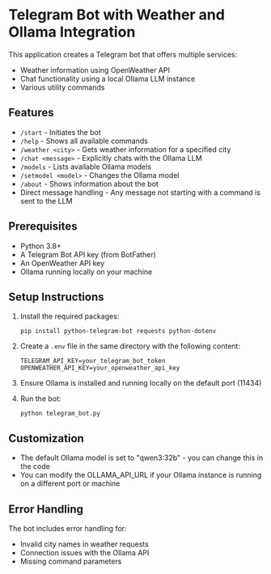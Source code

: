# Telegram Bot with Weather and Ollama Integration

This application creates a Telegram bot that offers multiple services:
- Weather information using OpenWeather API
- Chat functionality using a local Ollama LLM instance
- Various utility commands

## Features

- `/start` - Initiates the bot
- `/help` - Shows all available commands
- `/weather <city>` - Gets weather information for a specified city
- `/chat <message>` - Explicitly chats with the Ollama LLM
- `/models` - Lists available Ollama models
- `/setmodel <model>` - Changes the Ollama model
- `/about` - Shows information about the bot
- Direct message handling - Any message not starting with a command is sent to the LLM

## Prerequisites

- Python 3.8+
- A Telegram Bot API key (from BotFather)
- An OpenWeather API key
- Ollama running locally on your machine

## Setup Instructions

1. Install the required packages:
   ```
   pip install python-telegram-bot requests python-dotenv
   ```

2. Create a `.env` file in the same directory with the following content:
   ```
   TELEGRAM_API_KEY=your_telegram_bot_token
   OPENWEATHER_API_KEY=your_openweather_api_key
   ```

3. Ensure Ollama is installed and running locally on the default port (11434)

4. Run the bot:
   ```
   python telegram_bot.py
   ```

## Customization

- The default Ollama model is set to "qwen3:32b" - you can change this in the code
- You can modify the OLLAMA_API_URL if your Ollama instance is running on a different port or machine

## Error Handling

The bot includes error handling for:
- Invalid city names in weather requests
- Connection issues with the Ollama API
- Missing command parameters